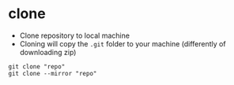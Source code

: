 # clone

- Clone repository to local machine
- Cloning will copy the `.git` folder to your machine (differently of downloading zip)

```shell
git clone "repo"
git clone --mirror "repo"
```
